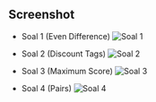 ## Screenshot

- Soal 1 (Even Difference)
![Soal 1](/soal/1.PNG)

- Soal 2 (Discount Tags)
![Soal 2](/soal/2.PNG)

- Soal 3 (Maximum Score)
![Soal 3](/soal/3.png)

- Soal 4 (Pairs)
![Soal 4](/soal/4.PNG)